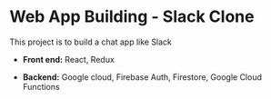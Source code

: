 
# Web App Building - Slack Clone 

This project is to build a chat app like Slack

* **Front end:** React, Redux

* **Backend:** Google cloud, Firebase Auth, Firestore, Google Cloud Functions
